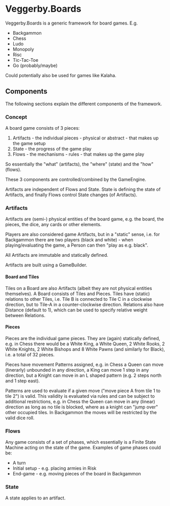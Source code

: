 # Veggerby.Boards

Veggerby.Boards is a generic framework for board games. E.g.

* Backgammon
* Chess
* Ludo
* Monopoly
* Risc
* Tic-Tac-Toe
* Go (probably/maybe)

Could potentially also be used for games like Kalaha.

## Components

The following sections explain the different components of the framework.

### Concept

A board game consists of 3 pieces:

1. Artifacts - the individual pieces - physical or abstract - that makes up the game setup
2. State - the progress of the game play
3. Flows - the mechanisms - rules - that makes up the game play

So essentially the "what" (artifacts), the "where" (state) and the "how" (flows).

These 3 components are controlled/combined by the GameEngine.

Artifacts are independent of Flows and State. State is defining the state of Artifacts, and
finally Flows control State changes (of Artifacts).

### Artifacts

Artifacts are (semi-) physical entities of the board game, e.g. the board, the pieces, the
dice, any cards or other elements.

Players are also considered game Artifacts, but in a "static" sense, i.e. for Backgammon
there are two players (black and white) - when playing/evaluating the game, a Person can
then "play as e.g. black".

All Artifacts are immutable and statically defined.

Artifacts are built using a GameBuilder.

#### Board and Tiles

Tiles on a Board are also Artifacts (albeit they are not physical entities themselves).
A Board consists of Tiles and Pieces. Tiles have (static) relations to other Tiles, i.e.
Tile B is connected to Tile C in a clockwise direction, but to Tile-A in a counter-clockwise
direction. Relations also have Distance (default to 1), which can be used to specify
relative weight between Relations.

#### Pieces

Pieces are the individual game pieces. They are (again) statically defined, e.g. in Chess
there would be a White King, a White Queen, 2 White Rooks, 2 White Knights, 2 White Bishops
and 8 White Pawns (and similarly for Black), i.e. a total of 32 pieces.

Pieces have movement Patterns assigned, e.g. in Chess a Queen can move (linerarly) unbounded
in any direction, a King can move 1 step in any direction, but a Knight can move in an L
shaped pattern (e.g. 2 steps north and 1 step east).

Patterns are used to evaluate if a given move ("move piece A from tile 1 to tile 2") is valid.
This validity is evaluated via rules and can be subject to additional restrictions, e.g. in
Chess the Queen can move in any (linear) direction as long as no tile is blocked, where as
a knight can "jump over" other occupied tiles. In Backgammon the moves will be restricted by
the valid dice roll.

### Flows

Any game consists of a set of phases, which essentially is a Finite State Machine acting on the
state of the game. Examples of game phases could be:

* A turn
* Initial setup - e.g. placing armies in Risk
* End-game - e.g. moving pieces of the board in Backgammon

### State

A state applies to an artifact.